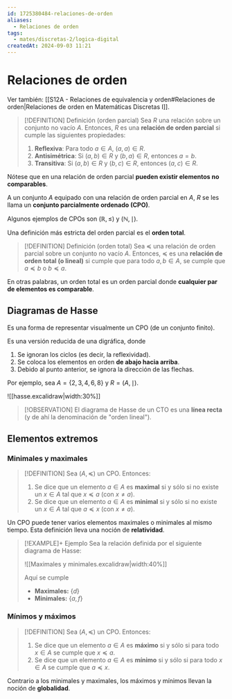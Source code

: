 ```yaml
---
id: 1725380484-relaciones-de-orden
aliases:
  - Relaciones de orden
tags:
  - mates/discretas-2/logica-digital
createdAt: 2024-09-03 11:21
---
```


# Relaciones de orden

Ver también: [[S12A - Relaciones de equivalencia y orden#Relaciones de orden|Relaciones de orden en Matemáticas Discretas I]].

> [!DEFINITION] Definición (orden parcial)
> Sea $R$ una relación sobre un conjunto no vacío $A$. Entonces, $R$ es una **relación de orden parcial** si cumple las siguientes propiedades:
>
> 1. **Reflexiva**: Para todo $a \in A$, $(a, a) \in R$.
> 2. **Antisimétrica**: Si $(a, b) \in R$ y $(b, a) \in R$, entonces $a = b$.
> 3. **Transitiva**: Si $(a, b) \in R$ y $(b, c) \in R$, entonces $(a, c) \in R$.

Nótese que en una relación de orden parcial **pueden existir elementos no comparables**.

A un conjunto $A$ equipado con una relación de orden parcial en $A$, $R$ se les llama un **conjunto parcialmente ordenado (CPO)**.

Algunos ejemplos de CPOs son $(\mathbb{R}, \leq)$ y $(\mathbb{N}, \mid)$.

Una definición más estricta del orden parcial es el **orden total**.

> [!DEFINITION] Definición (orden total)
> Sea $\preceq$ una relación de orden parcial sobre un conjunto no vacío $A$. Entonces, $\preceq$ es una **relación de orden total (o lineal)** si cumple que para todo $a,b \in A$, se cumple que $a \preceq b$ o $b \preceq a$.

En otras palabras, un orden total es un orden parcial donde **cualquier par de elementos es comparable**.

## Diagramas de Hasse

Es una forma de representar visualmente un CPO (de un conjunto finito).

Es una versión reducida de una digráfica, donde

1. Se ignoran los ciclos (es decir, la reflexividad).
2. Se coloca los elementos en orden **de abajo hacia arriba**.
3. Debido al punto anterior, se ignora la dirección de las flechas.

Por ejemplo, sea $A = \left\{ 2,3,4,6,8 \right\}$ y $R = (A, \mid)$.

![[hasse.excalidraw|width:30%]]

> [!OBSERVATION]
> El diagrama de Hasse de un CTO es una **línea recta** (y de ahí la denominación de "orden lineal").

## Elementos extremos

### Minimales y maximales

> [!DEFINITION]
> Sea $(A, \preceq)$ un CPO. Entonces:
>
> 1. Se dice que un elemento $a \in A$ es **maximal** si y sólo si no existe un $x \in A$ tal que $x \preceq a$ (con $x \neq a$).
> 2. Se dice que un elemento $a \in A$ es **minimal** si y sólo si no existe un $x \in A$ tal que $a \preceq x$ (con $x \neq a$).

Un CPO puede tener varios elementos maximales o minimales al mismo tiempo. Esta definición lleva una noción de **relatividad**.

> [!EXAMPLE]+ Ejemplo
> Sea la relación definida por el siguiente diagrama de Hasse:
>
> ![[Maximales y minimales.excalidraw|width:40%]]
>
> Aquí se cumple
>
> - **Maximales:** $\left\{ d \right\}$
> - **Minimales:** $\left\{ a, f \right\}$

### Mínimos y máximos

> [!DEFINITION]
> Sea $(A, \preceq)$ un CPO. Entonces:
>
> 1. Se dice que un elemento $a \in A$ es **máximo** si y sólo si para todo $x \in A$ se cumple que $x \preceq a$.
> 2. Se dice que un elemento $a \in A$ es **mínimo** si y sólo si para todo $x \in A$ se cumple que $a \preceq x$.

Contrario a los minimales y maximales, los máximos y mínimos llevan la noción de **globalidad**.
